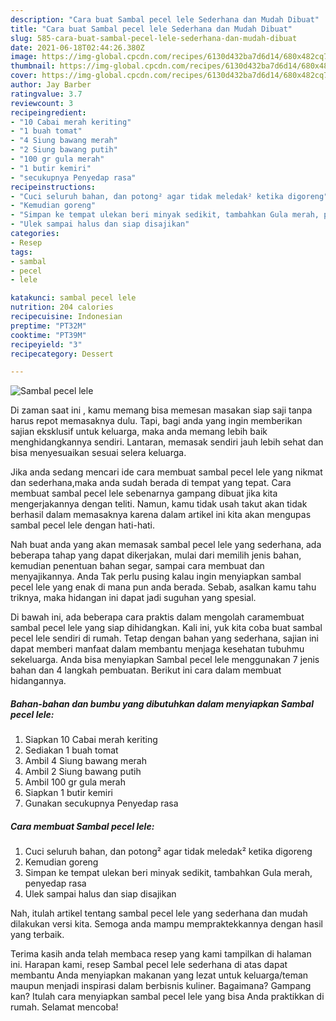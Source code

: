 ```yaml
---
description: "Cara buat Sambal pecel lele Sederhana dan Mudah Dibuat"
title: "Cara buat Sambal pecel lele Sederhana dan Mudah Dibuat"
slug: 585-cara-buat-sambal-pecel-lele-sederhana-dan-mudah-dibuat
date: 2021-06-18T02:44:26.380Z
image: https://img-global.cpcdn.com/recipes/6130d432ba7d6d14/680x482cq70/sambal-pecel-lele-foto-resep-utama.jpg
thumbnail: https://img-global.cpcdn.com/recipes/6130d432ba7d6d14/680x482cq70/sambal-pecel-lele-foto-resep-utama.jpg
cover: https://img-global.cpcdn.com/recipes/6130d432ba7d6d14/680x482cq70/sambal-pecel-lele-foto-resep-utama.jpg
author: Jay Barber
ratingvalue: 3.7
reviewcount: 3
recipeingredient:
- "10 Cabai merah keriting"
- "1 buah tomat"
- "4 Siung bawang merah"
- "2 Siung bawang putih"
- "100 gr gula merah"
- "1 butir kemiri"
- "secukupnya Penyedap rasa"
recipeinstructions:
- "Cuci seluruh bahan, dan potong² agar tidak meledak² ketika digoreng"
- "Kemudian goreng"
- "Simpan ke tempat ulekan beri minyak sedikit, tambahkan Gula merah, penyedap rasa"
- "Ulek sampai halus dan siap disajikan"
categories:
- Resep
tags:
- sambal
- pecel
- lele

katakunci: sambal pecel lele 
nutrition: 204 calories
recipecuisine: Indonesian
preptime: "PT32M"
cooktime: "PT39M"
recipeyield: "3"
recipecategory: Dessert

---
```



![Sambal pecel lele](https://img-global.cpcdn.com/recipes/6130d432ba7d6d14/680x482cq70/sambal-pecel-lele-foto-resep-utama.jpg)

Di zaman  saat ini , kamu memang bisa memesan masakan siap saji tanpa harus repot memasaknya dulu. Tapi, bagi anda yang ingin memberikan sajian eksklusif untuk keluarga, maka anda memang lebih baik menghidangkannya sendiri. Lantaran, memasak sendiri jauh lebih sehat dan bisa menyesuaikan sesuai selera keluarga.

Jika anda sedang mencari ide cara membuat sambal pecel lele yang nikmat dan sederhana,maka anda sudah berada di tempat yang tepat. Cara membuat sambal pecel lele  sebenarnya gampang dibuat jika kita mengerjakannya dengan teliti. Namun, kamu tidak usah takut akan tidak berhasil dalam memasaknya 
karena dalam artikel ini kita akan mengupas sambal pecel lele dengan hati-hati.  



Nah buat anda yang akan memasak sambal pecel lele yang sederhana, ada beberapa tahap yang dapat dikerjakan, mulai dari memilih jenis bahan, kemudian penentuan bahan segar, sampai cara membuat dan menyajikannya. Anda Tak perlu pusing kalau ingin menyiapkan sambal pecel lele yang enak di mana pun anda berada. Sebab, asalkan kamu  tahu triknya, maka hidangan ini dapat jadi suguhan yang spesial.

Di bawah ini, ada beberapa cara praktis  dalam mengolah caramembuat sambal pecel lele yang siap dihidangkan. Kali ini, yuk kita coba buat sambal pecel lele sendiri di rumah. Tetap dengan bahan yang sederhana, sajian ini dapat memberi manfaat dalam membantu menjaga kesehatan tubuhmu sekeluarga. Anda bisa menyiapkan Sambal pecel lele menggunakan 7 jenis bahan dan 4 langkah pembuatan. Berikut ini cara dalam membuat hidangannya.

<!--inarticleads1-->

##### Bahan-bahan dan bumbu yang dibutuhkan dalam menyiapkan Sambal pecel lele:

1. Siapkan 10 Cabai merah keriting
1. Sediakan 1 buah tomat
1. Ambil 4 Siung bawang merah
1. Ambil 2 Siung bawang putih
1. Ambil 100 gr gula merah
1. Siapkan 1 butir kemiri
1. Gunakan secukupnya Penyedap rasa




<!--inarticleads2-->

##### Cara membuat Sambal pecel lele:

1. Cuci seluruh bahan, dan potong² agar tidak meledak² ketika digoreng
1. Kemudian goreng
1. Simpan ke tempat ulekan beri minyak sedikit, tambahkan Gula merah, penyedap rasa
1. Ulek sampai halus dan siap disajikan




Nah, itulah artikel tentang  sambal pecel lele  yang sederhana dan mudah dilakukan versi kita. Semoga anda mampu mempraktekkannya dengan hasil yang terbaik. 

Terima kasih anda telah membaca resep yang kami tampilkan di halaman ini. Harapan kami, resep  Sambal pecel lele sederhana di atas dapat membantu Anda menyiapkan makanan yang lezat untuk keluarga/teman maupun menjadi inspirasi dalam berbisnis kuliner. Bagaimana? Gampang kan? Itulah cara menyiapkan sambal pecel lele yang bisa Anda praktikkan di rumah. Selamat mencoba!

